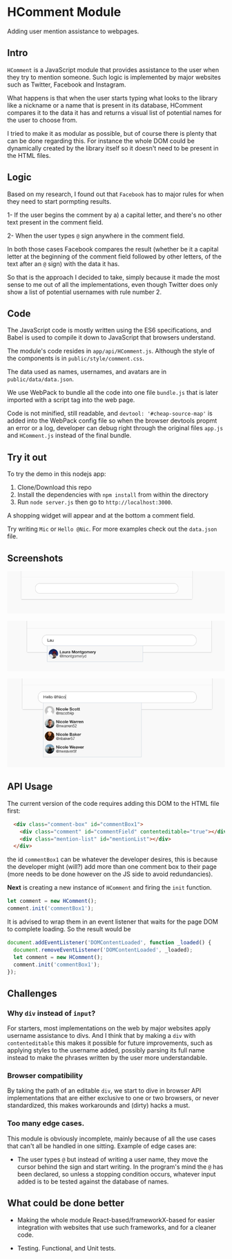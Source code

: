# HComment Module

Adding user mention assistance to webpages.

## Intro

`HComment` is a JavaScript module that provides assistance to the user when they try to mention someone. Such logic is implemented by major websites such as Twitter, Facebook and Instagram.

What happens is that when the user starts typing what looks to the library like a nickname or a name that is present in its database, HComment compares it to the data it has and returns a visual list of potential names for the user to choose from.

I tried to make it as modular as possible, but of course there is plenty that can be done regarding this. For instance the whole DOM could be dynamically created by the library itself so it doesn't need to be present in the HTML files.

## Logic

Based on my research, I found out that `Facebook` has to major rules for when they need to start pormpting results.

1- If the user begins the comment by a) a capital letter, and there's no other text present in the comment field.

2- When the user types `@` sign anywhere in the comment field.

In both those cases Facebook compares the result (whether be it a capital letter at the beginning of the comment field followed by other letters, of the text after an `@` sign) with the data it has.

So that is the approach I decided to take, simply because it made the most sense to me out of all the implementations, even though Twitter does only show a list of potential usernames with rule number 2.

## Code

The JavaScript code is mostly written using the ES6 specifications, and Babel is used to compile it down to JavaScript that browsers understand.

The module's code resides in `app/api/HComment.js`. Although the style of the components is in `public/style/comment.css`.

The data used as names, usernames, and avatars are in `public/data/data.json`.

We use WebPack to bundle all the code into one file `bundle.js` that is later imported with a script tag into the web page.

Code is not minified, still readable, and `devtool: '#cheap-source-map'` is added into the WebPack config file so when the browser devtools propmt an error or a log, developer can debug right through the original files `app.js` and `HComment.js` instead of the final bundle.

## Try it out

To try the demo in this nodejs app:
1. Clone/Download this repo
2. Install the dependencies with `npm install` from within the directory
3. Run `node server.js` then go to `http://localhost:3000`.

A shopping widget will appear and at the bottom a comment field.

Try writing `Mic` or `Hello @Nic`. For more examples check out the `data.json` file.

## Screenshots

![Screenshot 1](screenshots/1.png)

![Screenshot 1](screenshots/2.png)

![Screenshot 1](screenshots/3.png)


## API Usage

The current version of the code requires adding this DOM to the HTML file first:

```html
  <div class="comment-box" id="commentBox1">
    <div class="comment" id="commentField" contenteditable="true"></div>
    <div class="mention-list" id="mentionList"></div>
  </div>
```

the id `commentBox1` can be whatever the developer desires, this is because the developer might (will?) add more than one comment box to their page (more needs to be done however on the JS side to avoid redundancies).

**Next** is creating a new instance of `HComment` and firing the `init` function.

```js
let comment = new HComment();
comment.init('commentBox1');
```

It is advised to wrap them in an event listener that waits for the page DOM to complete loading. So the result would be

```js
document.addEventListener('DOMContentLoaded', function _loaded() {
  document.removeEventListener('DOMContentLoaded', _loaded);
  let comment = new HComment();
  comment.init('commentBox1');
});
```

## Challenges

### Why `div` instead of `input`?

For starters, most implementations on the web by major websites apply username assistance to divs. And I think that by making a `div` with `contenteditable` this makes it possible for future improvements, such as applying styles to the username added, possibly parsing its full name instead to make the phrases written by the user more understandable.

### Browser compatibility

By taking the path of an editable `div`, we start to dive in browser API implementations that are either exclusive to one or two browsers, or never standardized, this makes workarounds and (dirty) hacks a must.

### Too many edge cases.
This module is obviously incomplete, mainly because of all the use cases that can't all be handled in one sitting.
Example of edge cases are:
- The user types `@` but instead of writing a user name, they move the cursor behind the sign and start writing. In the program's mind the `@` has been declared, so unless a stopping condition occurs, whatever input added is to be tested against the database of names.

## What could be done better

- Making the whole module React-based/frameworkX-based for easier integration with websites that use such frameworks, and for a cleaner code.

- Testing. Functional, and Unit tests.

